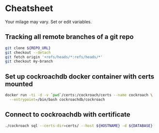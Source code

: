 # Cheatsheet
Your milage may vary. Set or edit variables.

## Tracking all remote branches of a git repo
```bash
git clone ${REPO_URL}
git checkout --detach
git fetch origin '+refs/heads/*:refs/heads/*'
git checkout my-branch
```

## Set up cockroachdb docker container with certs mounted
```bash
docker run -ti -d -v `pwd`/certs:/cockroach/certs --name cockroach \
  --entrypoint=/bin/bash cockroachdb/cockroach
```

## Connect to cockroachdb with certificate
```bash
./cockroach sql --certs-dir=certs/ --host ${HOSTNAME} -d ${DATABASE}
```

